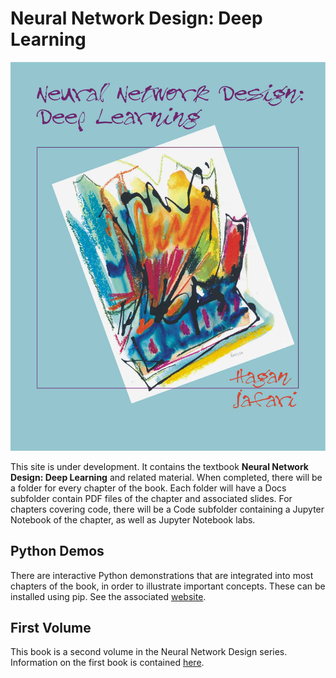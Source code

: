 # Neural Network Design: Deep Learning

![](FrontCoverSmall.jpg)

This site is under development. It contains the textbook **Neural Network Design: Deep Learning** and related material. When completed, there will be a folder for every chapter of the book. Each folder will have a Docs subfolder contain PDF files of the chapter and associated slides. For chapters covering code, there will be a Code subfolder containing a Jupyter Notebook of the chapter, as well as Jupyter Notebook labs.

## Python Demos
There are interactive Python demonstrations that are integrated into most chapters of the book, in order to illustrate important concepts. These can be installed using pip. See the associated [website](https://pypi.org/project/nndesigndemos/).

## First Volume
This book is a second volume in the Neural Network Design series. Information on the first book is contained [here](https://hagan.okstate.edu/nnd.html).